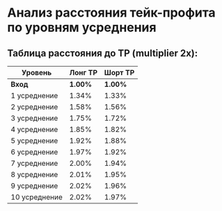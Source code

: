 # Анализ расстояния тейк-профита по уровням усреднения

## Таблица расстояния до TP (multiplier 2x):

| Уровень         | Лонг TP  | Шорт TP  |
|-----------------|----------|----------|
| **Вход**        | **1.00%**| **1.00%**|
| 1 усреднение    | 1.34%    | 1.33%    |
| 2 усреднение    | 1.58%    | 1.56%    |
| 3 усреднение    | 1.75%    | 1.72%    |
| 4 усреднение    | 1.85%    | 1.82%    |
| 5 усреднение    | 1.92%    | 1.88%    |
| 6 усреднение    | 1.97%    | 1.92%    |
| 7 усреднение    | 2.00%    | 1.94%    |
| 8 усреднение    | 2.01%    | 1.95%    |
| 9 усреднение    | 2.02%    | 1.96%    |
| 10 усреднение   | 2.02%    | 1.97%    |